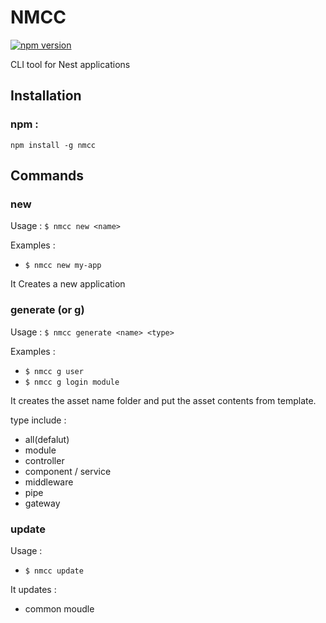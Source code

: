 # NMCC
[![npm version](https://img.shields.io/badge/npm-1.0.5-brightgreen.svg)](https://www.npmjs.com/package/nmcc-cli)

CLI tool for Nest applications

## Installation
### npm :
```npm install -g nmcc```

## Commands
### new
Usage :
   `$ nmcc new <name>`
    
Examples : 
   * `$ nmcc new my-app`

It Creates a new application

### generate (or g)
Usage :
   `$ nmcc generate <name> <type>`
    
Examples :
   * `$ nmcc g user`
   * `$ nmcc g login module`

It creates the asset name folder and put the asset contents from template.

type include :
   * all(defalut)
   * module
   * controller
   * component / service
   * middleware
   * pipe
   * gateway

### update 
Usage : 
   * `$ nmcc update`  

It updates :
   * common moudle



